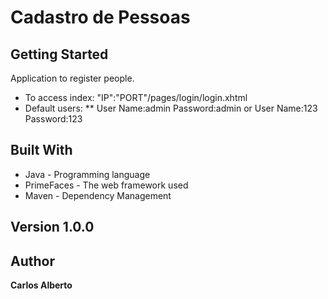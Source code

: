 # Cadastro de Pessoas

## Getting Started
Application to register people.
* To access index: "IP":"PORT"/pages/login/login.xhtml
* Default users: 
** User Name:admin 
Password:admin 
or 
User Name:123 
Password:123

## Built With
* Java - Programming language
* PrimeFaces - The web framework used
* Maven - Dependency Management

## Version 1.0.0

## Author
**Carlos Alberto**
